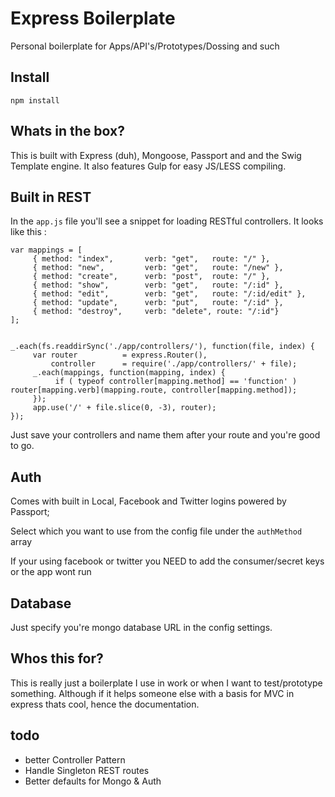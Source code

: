 Express Boilerplate
===================

Personal boilerplate for Apps/API's/Prototypes/Dossing and such

## Install

```
npm install
```

## Whats in the box?

This is built with Express (duh), Mongoose, Passport and and the Swig Template engine. It also features Gulp for easy JS/LESS compiling.

## Built in REST

In the `app.js` file you'll see a snippet for loading RESTful controllers. It looks like this :

```
var mappings = [
     { method: "index",       verb: "get",   route: "/" },
     { method: "new",         verb: "get",   route: "/new" },
     { method: "create",      verb: "post",  route: "/" },
     { method: "show",        verb: "get",   route: "/:id" },
     { method: "edit",        verb: "get",   route: "/:id/edit" },    
     { method: "update",      verb: "put",   route: "/:id" },
     { method: "destroy",     verb: "delete", route: "/:id"}
];


_.each(fs.readdirSync('./app/controllers/'), function(file, index) {
     var router          = express.Router(),
         controller      = require('./app/controllers/' + file);
     _.each(mappings, function(mapping, index) {
          if ( typeof controller[mapping.method] == 'function' ) router[mapping.verb](mapping.route, controller[mapping.method]);
     });
     app.use('/' + file.slice(0, -3), router);
});

```

Just save your controllers and name them after your route and you're good to go.

## Auth

Comes with built in Local, Facebook and Twitter logins powered by Passport;

Select which you want to use from the config file under the `authMethod` array

If your using facebook or twitter you NEED to add the consumer/secret keys or the app wont run

## Database

Just specify you're mongo database URL in the config settings. 

## Whos this for?

This is really just a boilerplate I use in work or when I want to test/prototype something. Although if it helps someone else with a basis for MVC in express thats cool, hence the documentation.


## todo
 
- better Controller Pattern
- Handle Singleton REST routes
- Better defaults for Mongo & Auth


